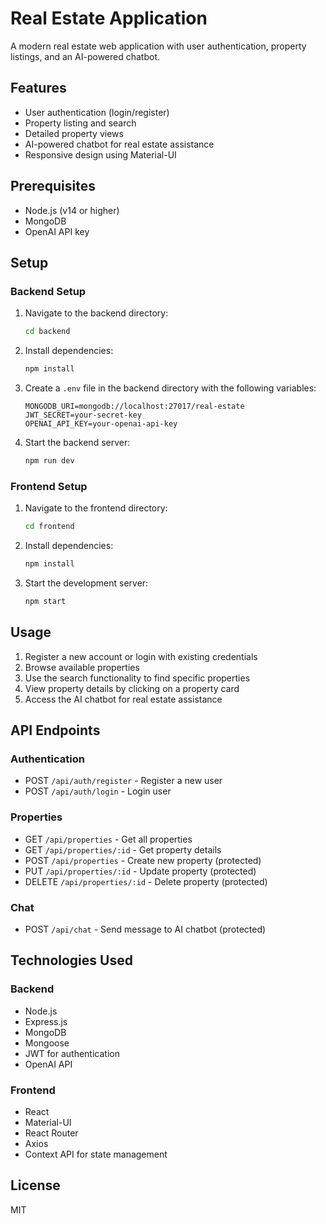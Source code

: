 # Real Estate Application

A modern real estate web application with user authentication, property listings, and an AI-powered chatbot.

## Features

- User authentication (login/register)
- Property listing and search
- Detailed property views
- AI-powered chatbot for real estate assistance
- Responsive design using Material-UI

## Prerequisites

- Node.js (v14 or higher)
- MongoDB
- OpenAI API key

## Setup

### Backend Setup

1. Navigate to the backend directory:
   ```bash
   cd backend
   ```

2. Install dependencies:
   ```bash
   npm install
   ```

3. Create a `.env` file in the backend directory with the following variables:
   ```
   MONGODB_URI=mongodb://localhost:27017/real-estate
   JWT_SECRET=your-secret-key
   OPENAI_API_KEY=your-openai-api-key
   ```

4. Start the backend server:
   ```bash
   npm run dev
   ```

### Frontend Setup

1. Navigate to the frontend directory:
   ```bash
   cd frontend
   ```

2. Install dependencies:
   ```bash
   npm install
   ```

3. Start the development server:
   ```bash
   npm start
   ```

## Usage

1. Register a new account or login with existing credentials
2. Browse available properties
3. Use the search functionality to find specific properties
4. View property details by clicking on a property card
5. Access the AI chatbot for real estate assistance

## API Endpoints

### Authentication
- POST `/api/auth/register` - Register a new user
- POST `/api/auth/login` - Login user

### Properties
- GET `/api/properties` - Get all properties
- GET `/api/properties/:id` - Get property details
- POST `/api/properties` - Create new property (protected)
- PUT `/api/properties/:id` - Update property (protected)
- DELETE `/api/properties/:id` - Delete property (protected)

### Chat
- POST `/api/chat` - Send message to AI chatbot (protected)

## Technologies Used

### Backend
- Node.js
- Express.js
- MongoDB
- Mongoose
- JWT for authentication
- OpenAI API

### Frontend
- React
- Material-UI
- React Router
- Axios
- Context API for state management

## License

MIT 